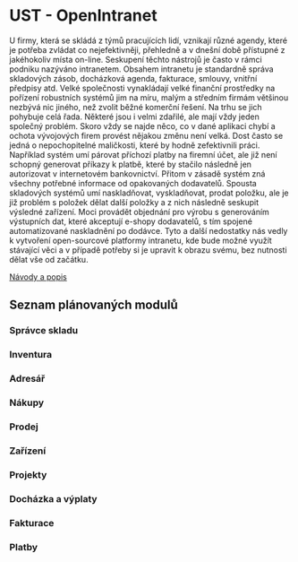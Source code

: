 # UST - OpenIntranet
U firmy, která se skládá z týmů pracujících lidí, vznikají různé agendy, které je potřeba zvládat co nejefektivněji, přehledně a v dnešní době přístupné z jakéhokoliv místa on-line. Seskupení těchto nástrojů je často v rámci podniku nazýváno intranetem. Obsahem intranetu je standardně správa skladových zásob, docházková agenda, fakturace, smlouvy, vnitřní předpisy atd. Velké společnosti vynakládají velké finanční prostředky na pořízení robustních systémů jim na míru, malým a středním firmám většinou nezbývá nic jiného, než zvolit běžné komerční řešení. Na trhu se jich pohybuje celá řada. Některé jsou i velmi zdařilé, ale mají vždy jeden společný problém. Skoro vždy se najde něco, co v dané aplikaci chybí a ochota vývojových firem provést nějakou změnu není velká. Dost často se jedná o nepochopitelné maličkosti, které by hodně zefektivnili práci. Například systém umí párovat příchozí platby na firemní účet, ale již není schopný generovat příkazy k platbě, které by stačilo následně jen autorizovat v internetovém bankovnictví. Přitom v zásadě systém zná všechny potřebné informace od opakovaných dodavatelů. Spousta skladových systémů umí naskladňovat, vyskladňovat, prodat položku, ale je již problém s položek dělat další položky a z nich následně seskupit výsledné zařízení. Moci provádět objednání pro výrobu s generováním výstupních dat, které akceptují e-shopy dodavatelů, s tím spojené automatizované naskladnění po dodávce. Tyto a další nedostatky nás vedly k vytvoření open-sourcové platformy intranetu, kde bude možné využít stávající věci a v případě potřeby si je upravit k obrazu svému, bez nutnosti dělat vše od začátku.    

 [Návody a popis](https://github.com/UniversalScientificTechnologies/OpenIntranet/wiki)

## Seznam plánovaných modulů
### Správce skladu
### Inventura
### Adresář
### Nákupy
### Prodej
### Zařízení
### Projekty
### Docházka a výplaty
### Fakturace
### Platby
